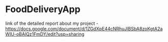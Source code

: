 # FoodDeliveryApp

link of the detailed report about my project - https://docs.google.com/document/d/1ZGdXpE44cNRhuJlBSbA8zoKgtA2aWIU-oBAlQz1FmDY/edit?usp=sharing
